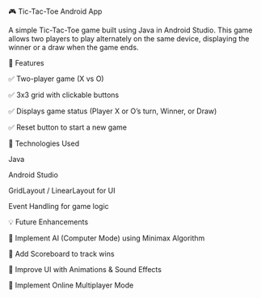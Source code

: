 
🎮 Tic-Tac-Toe Android App



A simple Tic-Tac-Toe game built using Java in Android Studio. This game allows two players to play alternately on the same device, displaying the winner or a draw when the game ends.

📖 Features

✅ Two-player game (X vs O)

✅ 3x3 grid with clickable buttons

✅ Displays game status (Player X or O’s turn, Winner, or Draw)

✅ Reset button to start a new game



🚀 Technologies Used

Java

Android Studio

GridLayout / LinearLayout for UI

Event Handling for game logic


💡 Future Enhancements

🔹 Implement AI (Computer Mode) using Minimax Algorithm

🔹 Add Scoreboard to track wins

🔹 Improve UI with Animations & Sound Effects

🔹 Implement Online Multiplayer Mode






